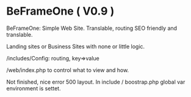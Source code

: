 BeFrameOne ( V0.9 )
==========

BeFrameOne: Simple Web Site.
Translable, routing SEO friendly and translable. 

Landing sites or Business Sites with none or little logic.

/includes/Config:
routing, key=>value

/web/index.php to control what to view and how.

Not finished, nice error 500 layout. 
In include / boostrap.php global var environment is settet.


